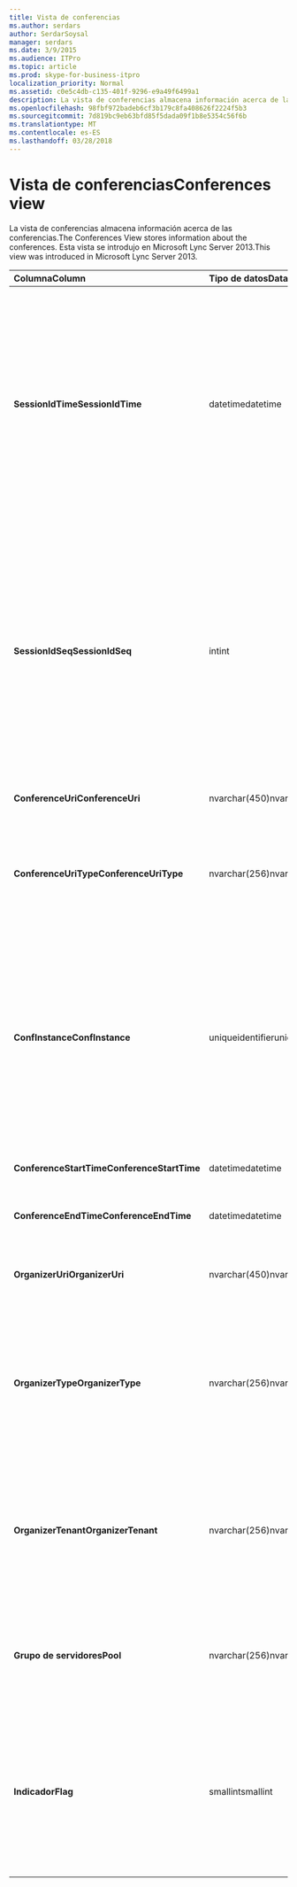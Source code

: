 ```yaml
---
title: Vista de conferencias
ms.author: serdars
author: SerdarSoysal
manager: serdars
ms.date: 3/9/2015
ms.audience: ITPro
ms.topic: article
ms.prod: skype-for-business-itpro
localization_priority: Normal
ms.assetid: c0e5c4db-c135-401f-9296-e9a49f6499a1
description: La vista de conferencias almacena información acerca de las conferencias. Esta vista se introdujo en Microsoft Lync Server 2013.
ms.openlocfilehash: 98fbf972badeb6cf3b179c8fa408626f2224f5b3
ms.sourcegitcommit: 7d819bc9eb63bfd85f5dada09f1b8e5354c56f6b
ms.translationtype: MT
ms.contentlocale: es-ES
ms.lasthandoff: 03/28/2018
---
```

# <a name="conferences-view"></a><span data-ttu-id="6ddeb-104">Vista de conferencias</span><span class="sxs-lookup"><span data-stu-id="6ddeb-104">Conferences view</span></span>
 
<span data-ttu-id="6ddeb-105">La vista de conferencias almacena información acerca de las conferencias.</span><span class="sxs-lookup"><span data-stu-id="6ddeb-105">The Conferences View stores information about the conferences.</span></span> <span data-ttu-id="6ddeb-106">Esta vista se introdujo en Microsoft Lync Server 2013.</span><span class="sxs-lookup"><span data-stu-id="6ddeb-106">This view was introduced in Microsoft Lync Server 2013.</span></span>
  
|<span data-ttu-id="6ddeb-107">**Columna**</span><span class="sxs-lookup"><span data-stu-id="6ddeb-107">**Column**</span></span>|<span data-ttu-id="6ddeb-108">**Tipo de datos**</span><span class="sxs-lookup"><span data-stu-id="6ddeb-108">**Data Type**</span></span>|<span data-ttu-id="6ddeb-109">**Detalles**</span><span class="sxs-lookup"><span data-stu-id="6ddeb-109">**Details**</span></span>|
|:-----|:-----|:-----|
|<span data-ttu-id="6ddeb-110">**SessionIdTime**</span><span class="sxs-lookup"><span data-stu-id="6ddeb-110">**SessionIdTime**</span></span> <br/> |<span data-ttu-id="6ddeb-111">datetime</span><span class="sxs-lookup"><span data-stu-id="6ddeb-111">datetime</span></span>  <br/> |<span data-ttu-id="6ddeb-112">Hora de la solicitud de sesión.</span><span class="sxs-lookup"><span data-stu-id="6ddeb-112">Time of session request.</span></span> <span data-ttu-id="6ddeb-113">Se utiliza junto con SessionIdSeq para identificar una sesión.</span><span class="sxs-lookup"><span data-stu-id="6ddeb-113">Used in conjunction with SessionIdSeq to uniquely identify a session.</span></span> <span data-ttu-id="6ddeb-114">Consulte la [tabla de Skype para Business Server 2015 los cuadros de diálogo](dialogs.md) para obtener más información.</span><span class="sxs-lookup"><span data-stu-id="6ddeb-114">See the [Dialogs table in Skype for Business Server 2015](dialogs.md) for more information.</span></span> <br/> |
|<span data-ttu-id="6ddeb-115">**SessionIdSeq**</span><span class="sxs-lookup"><span data-stu-id="6ddeb-115">**SessionIdSeq**</span></span> <br/> |<span data-ttu-id="6ddeb-116">int</span><span class="sxs-lookup"><span data-stu-id="6ddeb-116">int</span></span>  <br/> |<span data-ttu-id="6ddeb-117">Número de identificación para identificar la sesión.</span><span class="sxs-lookup"><span data-stu-id="6ddeb-117">ID number to identify the session.</span></span> <span data-ttu-id="6ddeb-118">Se utiliza junto con SessionIdTime para identificar una sesión.</span><span class="sxs-lookup"><span data-stu-id="6ddeb-118">Used in conjunction with SessionIdTime to uniquely identify a session.</span></span> <span data-ttu-id="6ddeb-119">Consulte la [tabla de Skype para Business Server 2015 los cuadros de diálogo](dialogs.md) para obtener más información.</span><span class="sxs-lookup"><span data-stu-id="6ddeb-119">See the [Dialogs table in Skype for Business Server 2015](dialogs.md) for more information.</span></span> <br/> |
|<span data-ttu-id="6ddeb-120">**ConferenceUri**</span><span class="sxs-lookup"><span data-stu-id="6ddeb-120">**ConferenceUri**</span></span> <br/> |<span data-ttu-id="6ddeb-121">nvarchar(450)</span><span class="sxs-lookup"><span data-stu-id="6ddeb-121">nvarchar(450)</span></span>  <br/> |<span data-ttu-id="6ddeb-122">URI para la conferencia.</span><span class="sxs-lookup"><span data-stu-id="6ddeb-122">URI for the conference.</span></span>  <br/> |
|<span data-ttu-id="6ddeb-123">**ConferenceUriType**</span><span class="sxs-lookup"><span data-stu-id="6ddeb-123">**ConferenceUriType**</span></span> <br/> |<span data-ttu-id="6ddeb-124">nvarchar(256)</span><span class="sxs-lookup"><span data-stu-id="6ddeb-124">nvarchar(256)</span></span>  <br/> |<span data-ttu-id="6ddeb-125">Tipo de la conferencia URI.</span><span class="sxs-lookup"><span data-stu-id="6ddeb-125">Type of the conference URI.</span></span> <span data-ttu-id="6ddeb-126">Consulte la [tabla de UriTypes](uritypes.md) para obtener más información.</span><span class="sxs-lookup"><span data-stu-id="6ddeb-126">See the [UriTypes table](uritypes.md) for more information.</span></span> <br/> |
|<span data-ttu-id="6ddeb-127">**ConfInstance**</span><span class="sxs-lookup"><span data-stu-id="6ddeb-127">**ConfInstance**</span></span> <br/> |<span data-ttu-id="6ddeb-128">uniqueidentifier</span><span class="sxs-lookup"><span data-stu-id="6ddeb-128">uniqueidentifier</span></span>  <br/> |<span data-ttu-id="6ddeb-129">Se utiliza para las conferencias periódicas.</span><span class="sxs-lookup"><span data-stu-id="6ddeb-129">Used for recurring conferences.</span></span> <span data-ttu-id="6ddeb-130">Cada instancia de una conferencia periódica tiene el mismo ConferenceUri pero un ConfInstance diferentes.</span><span class="sxs-lookup"><span data-stu-id="6ddeb-130">Each instance of a recurring conference has the same ConferenceUri but a different ConfInstance.</span></span>  <br/> |
|<span data-ttu-id="6ddeb-131">**ConferenceStartTime**</span><span class="sxs-lookup"><span data-stu-id="6ddeb-131">**ConferenceStartTime**</span></span> <br/> |<span data-ttu-id="6ddeb-132">datetime</span><span class="sxs-lookup"><span data-stu-id="6ddeb-132">datetime</span></span>  <br/> |<span data-ttu-id="6ddeb-133">Hora de inicio de la conferencia.</span><span class="sxs-lookup"><span data-stu-id="6ddeb-133">Starting time for the conference.</span></span>  <br/> |
|<span data-ttu-id="6ddeb-134">**ConferenceEndTime**</span><span class="sxs-lookup"><span data-stu-id="6ddeb-134">**ConferenceEndTime**</span></span> <br/> |<span data-ttu-id="6ddeb-135">datetime</span><span class="sxs-lookup"><span data-stu-id="6ddeb-135">datetime</span></span>  <br/> |<span data-ttu-id="6ddeb-136">Hora de fin de la conferencia.</span><span class="sxs-lookup"><span data-stu-id="6ddeb-136">Ending time for the conference.</span></span>  <br/> |
|<span data-ttu-id="6ddeb-137">**OrganizerUri**</span><span class="sxs-lookup"><span data-stu-id="6ddeb-137">**OrganizerUri**</span></span> <br/> |<span data-ttu-id="6ddeb-138">nvarchar(450)</span><span class="sxs-lookup"><span data-stu-id="6ddeb-138">nvarchar(450)</span></span>  <br/> |<span data-ttu-id="6ddeb-139">URI del usuario que ha organizado la conferencia.</span><span class="sxs-lookup"><span data-stu-id="6ddeb-139">URI of the user who organized the conference.</span></span>  <br/> |
|<span data-ttu-id="6ddeb-140">**OrganizerType**</span><span class="sxs-lookup"><span data-stu-id="6ddeb-140">**OrganizerType**</span></span> <br/> |<span data-ttu-id="6ddeb-141">nvarchar(256)</span><span class="sxs-lookup"><span data-stu-id="6ddeb-141">nvarchar(256)</span></span>  <br/> |<span data-ttu-id="6ddeb-142">Tipo de URI del usuario que ha organizado la conferencia.</span><span class="sxs-lookup"><span data-stu-id="6ddeb-142">Type of URI of the user who organized the conference.</span></span> <span data-ttu-id="6ddeb-143">Consulte la [tabla de UriTypes](uritypes.md) para obtener más información.</span><span class="sxs-lookup"><span data-stu-id="6ddeb-143">See the [UriTypes table](uritypes.md) for more information.</span></span> <br/> |
|<span data-ttu-id="6ddeb-144">**OrganizerTenant**</span><span class="sxs-lookup"><span data-stu-id="6ddeb-144">**OrganizerTenant**</span></span> <br/> |<span data-ttu-id="6ddeb-145">nvarchar(256)</span><span class="sxs-lookup"><span data-stu-id="6ddeb-145">nvarchar(256)</span></span>  <br/> |<span data-ttu-id="6ddeb-146">Inquilinos del usuario que ha organizado la conferencia.</span><span class="sxs-lookup"><span data-stu-id="6ddeb-146">Tenant of the user who organized the conference.</span></span> <span data-ttu-id="6ddeb-147">Consulte la [tabla de los inquilinos](tenants.md) para obtener más información.</span><span class="sxs-lookup"><span data-stu-id="6ddeb-147">See the [Tenants table](tenants.md) for more information.</span></span> <br/> |
|<span data-ttu-id="6ddeb-148">**Grupo de servidores**</span><span class="sxs-lookup"><span data-stu-id="6ddeb-148">**Pool**</span></span> <br/> |<span data-ttu-id="6ddeb-149">nvarchar(256)</span><span class="sxs-lookup"><span data-stu-id="6ddeb-149">nvarchar(256)</span></span>  <br/> |<span data-ttu-id="6ddeb-150">Nombre de dominio completo del grupo de servidores que alojan la conferencia.</span><span class="sxs-lookup"><span data-stu-id="6ddeb-150">Fully qualified domain name of the pool that hosted the conference.</span></span>  <br/> |
|<span data-ttu-id="6ddeb-151">**Indicador**</span><span class="sxs-lookup"><span data-stu-id="6ddeb-151">**Flag**</span></span> <br/> |<span data-ttu-id="6ddeb-152">smallint</span><span class="sxs-lookup"><span data-stu-id="6ddeb-152">smallint</span></span>  <br/> |<span data-ttu-id="6ddeb-153">Máscara de bits que contiene los atributos de la conferencia.</span><span class="sxs-lookup"><span data-stu-id="6ddeb-153">Bit mask that contains Conference Attributes.</span></span> <span data-ttu-id="6ddeb-154">Los posibles valores son:</span><span class="sxs-lookup"><span data-stu-id="6ddeb-154">Possible values are:</span></span>  <br/> <span data-ttu-id="6ddeb-155">0 x 01 - transacciones sintéticas</span><span class="sxs-lookup"><span data-stu-id="6ddeb-155">0X01 - Synthetic Transaction</span></span>  <br/> |
   


